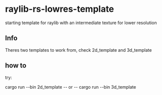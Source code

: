 # raylib-rs-lowres-template
starting template for raylib with an intermediate texture for lower resolution

## Info
Theres two templates to work from, check 2d_template and 3d_template

## how to
try:

cargo run --bin 2d_template
    -- or --
cargo run --bin 3d_template